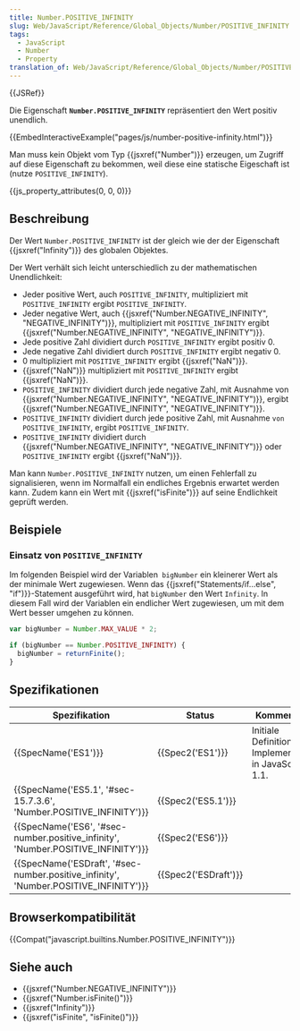 ```yaml
---
title: Number.POSITIVE_INFINITY
slug: Web/JavaScript/Reference/Global_Objects/Number/POSITIVE_INFINITY
tags:
  - JavaScript
  - Number
  - Property
translation_of: Web/JavaScript/Reference/Global_Objects/Number/POSITIVE_INFINITY
---
```

{{JSRef}}

Die Eigenschaft **`Number.POSITIVE_INFINITY`** repräsentiert den Wert positiv unendlich.

{{EmbedInteractiveExample("pages/js/number-positive-infinity.html")}}

Man muss kein Objekt vom Typ {{jsxref("Number")}} erzeugen, um Zugriff auf diese Eigenschaft zu bekommen, weil diese eine statische Eigeschaft ist (nutze `POSITIVE_INFINITY`).

{{js_property_attributes(0, 0, 0)}}

## Beschreibung

Der Wert `Number.POSITIVE_INFINITY` ist der gleich wie der der Eigenschaft {{jsxref("Infinity")}} des globalen Objektes.

Der Wert verhält sich leicht unterschiedlich zu der mathematischen Unendlichkeit:

- Jeder positive Wert, auch `POSITIVE_INFINITY`, multipliziert mit `POSITIVE_INFINITY` ergibt `POSITIVE_INFINITY`.
- Jeder negative Wert, auch {{jsxref("Number.NEGATIVE_INFINITY", "NEGATIVE_INFINITY")}}, multipliziert mit `POSITIVE_INFINITY` ergibt {{jsxref("Number.NEGATIVE_INFINITY", "NEGATIVE_INFINITY")}}.
- Jede positive Zahl dividiert durch `POSITIVE_INFINITY` ergibt positiv 0.
- Jede negative Zahl dividiert durch `POSITIVE_INFINITY` ergibt negativ 0.
- 0 multipliziert mit `POSITIVE_INFINITY` ergibt {{jsxref("NaN")}}.
- {{jsxref("NaN")}} multipliziert mit `POSITIVE_INFINITY` ergibt {{jsxref("NaN")}}.
- `POSITIVE_INFINITY` dividiert durch jede negative Zahl, mit Ausnahme von {{jsxref("Number.NEGATIVE_INFINITY", "NEGATIVE_INFINITY")}}, ergibt {{jsxref("Number.NEGATIVE_INFINITY", "NEGATIVE_INFINITY")}}.
- `POSITIVE_INFINITY` dividiert durch jede positive Zahl, mit Ausnahme `von POSITIVE_INFINITY`, ergibt `POSITIVE_INFINITY`.
- `POSITIVE_INFINITY` dividiert durch {{jsxref("Number.NEGATIVE_INFINITY", "NEGATIVE_INFINITY")}} oder `POSITIVE_INFINITY` ergibt {{jsxref("NaN")}}.

Man kann `Number.POSITIVE_INFINITY` nutzen, um einen Fehlerfall zu signalisieren, wenn im Normalfall ein endliches Ergebnis erwartet werden kann. Zudem kann ein Wert mit {{jsxref("isFinite")}} auf seine Endlichkeit geprüft werden.

## Beispiele

### Einsatz von `POSITIVE_INFINITY`

Im folgenden Beispiel wird der Variablen` bigNumber` ein kleinerer Wert als der minimale Wert zugewiesen. Wenn das {{jsxref("Statements/if...else", "if")}}-Statement ausgeführt wird, hat `bigNumber` den Wert `Infinity`. In diesem Fall wird der Variablen ein endlicher Wert zugewiesen, um mit dem Wert besser umgehen zu können.

```js
var bigNumber = Number.MAX_VALUE * 2;

if (bigNumber == Number.POSITIVE_INFINITY) {
  bigNumber = returnFinite();
}
```

## Spezifikationen

| Spezifikation                                                                                                    | Status                       | Kommentar                                             |
| ---------------------------------------------------------------------------------------------------------------- | ---------------------------- | ----------------------------------------------------- |
| {{SpecName('ES1')}}                                                                                         | {{Spec2('ES1')}}         | Initiale Definition. Implementiert in JavaScript 1.1. |
| {{SpecName('ES5.1', '#sec-15.7.3.6', 'Number.POSITIVE_INFINITY')}}                         | {{Spec2('ES5.1')}}     |                                                       |
| {{SpecName('ES6', '#sec-number.positive_infinity', 'Number.POSITIVE_INFINITY')}}     | {{Spec2('ES6')}}         |                                                       |
| {{SpecName('ESDraft', '#sec-number.positive_infinity', 'Number.POSITIVE_INFINITY')}} | {{Spec2('ESDraft')}} |                                                       |

## Browserkompatibilität

{{Compat("javascript.builtins.Number.POSITIVE_INFINITY")}}

## Siehe auch

- {{jsxref("Number.NEGATIVE_INFINITY")}}
- {{jsxref("Number.isFinite()")}}
- {{jsxref("Infinity")}}
- {{jsxref("isFinite", "isFinite()")}}
